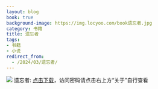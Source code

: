 ```yaml
---
layout: blog
book: true
background-image: https://img.locyoo.com/book遗忘者.jpg
category: 书籍
title: 遗忘者
tags:
- 书籍
- 小说
redirect_from:
  - /2024/03/遗忘者/
---
```

![](https://img.locyoo.com/book遗忘者.jpg)
遗忘者: <a name = "ref1" href="https://url18.ctfile.com/f/50983618-1253433079-d8aaad?p=3619">点击下载</a>，访问密码请点击右上方“关于”自行查看